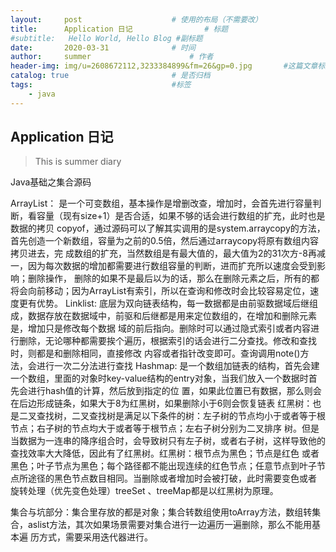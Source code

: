 ```yaml
---
layout:     post                    # 使用的布局（不需要改）
title:      Application 日记                # 标题 
#subtitle:   Hello World, Hello Blog #副标题
date:       2020-03-31              # 时间
author:     summer                      # 作者
header-img: img/u=2608672112,3233384899&fm=26&gp=0.jpg       #这篇文章标题背景图片
catalog: true                       # 是否归档
tags:                               #标签
    - java
---
```


## Application 日记
> This is summer diary

Java基础之集合源码

ArrayList：
    是一个可变数组，基本操作是增删改查，增加时，会首先进行容量判断，看容量（现有size+1）是否合适，如果不够的话会进行数组的扩充，此时也是数据的拷贝      copyof，通过源码可以了解其实调用的是system.arraycopy的方法，首先创造一个新数组，容量为之前的0.5倍，然后通过arraycopy将原有数组内容拷贝进去，完    成数组的扩充，当然数组是有最大值的，最大值为2的31次方-8再减一，因为每次数据的增加都需要进行数组容量的判断，进而扩充所以速度会受到影响；删除操作，     删除的如果不是最后以为的话，那么在删除元素之后，所有的都将会向前移动；因为ArrayList有索引，所以在查询和修改时会比较容易定位，速度更有优势。
Linklist:
    底层为双向链表结构，每一数据都是由前驱数据域后继组成，数据存放在数据域中，前驱和后继都是用来定位数组的，在增加和删除元素是，增加只是修改每个数据    域的前后指向。删除时可以通过隐式索引或者内容进行删除，无论哪种都需要挨个遍历，根据索引的话会进行二分查找。修改和查找时，则都是和删除相同，直接修改       内容或者指针改变即可。查询调用note()方法，会进行一次二分法进行查找
Hashmap:
    是一个数组加链表的结构，首先会建一个数组，里面的对象时key-value结构的entry对象，当我们放入一个数据时首先会进行hash值的计算，然后放到指定的位       置，如果此位置已有数据，那么则会在后边形成链条，如果大于8为红黑树，如果删除小于6则会恢复链表
    红黑树：也是二叉查找树，二叉查找树是满足以下条件的树：左子树的节点均小于或者等于根节点；右子树的节点均大于或者等于根节点；左右子树分别为二叉排序    树。但是当数据为一连串的降序组合时，会导致树只有左子树，或者右子树，这样导致他的查找效率大大降低，因此有了红黑树。红黑树：根节点为黑色；节点是红色   或者黑色；叶子节点为黑色；每个路径都不能出现连续的红色节点；任意节点到叶子节点所途径的黑色节点数目相同。当删除或者增加时会被打破，此时需要变色或者   旋转处理（优先变色处理）treeSet 、treeMap都是以红黑树为原理。
    
集合与坑部分：集合里存放的都是对象；集合转数组使用toArray方法，数组转集合，aslist方法，其次如果场景需要对集合进行一边遍历一遍删除，那么不能用基本遍      历方式，需要采用迭代器进行。
















